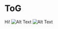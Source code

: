 # ToG

Hi! 
![Alt Text](https://media.giphy.com/media/vFKqnCdLPNOKc/giphy.gif)
![Alt Text](Meteor.gif)
